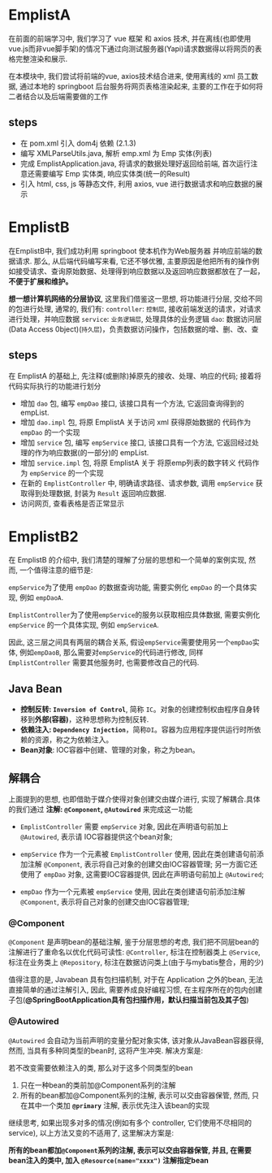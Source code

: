 # EmplistA
在前面的前端学习中, 我们学习了 vue 框架 和 axios 技术, 并在离线(也即使用vue.js而非vue脚手架)的情况下通过向测试服务器(Yapi)请求数据得以将网页的表格完整渲染和展示.

在本模块中, 我们尝试将前端的vue, axios技术结合进来, 使用离线的 xml 员工数据, 通过本地的 springboot 后台服务将网页表格渲染起来, 主要的工作在于如何将二者结合以及后端需要做的工作

## steps
* 在 pom.xml 引入 dom4j 依赖 (2.1.3)
* 编写 XMLParseUtils.java, 解析 emp.xml 为 Emp 实体(列表)
* 完成 EmplistApplication.java, 将请求的数据处理好返回给前端, 首次运行注意还需要编写 Emp 实体类, 响应实体类(统一的Result)
* 引入 html, css, js 等静态文件, 利用 axios, vue 进行数据请求和响应数据的展示


# EmplistB
在EmplistB中, 我们成功利用 springboot 使本机作为Web服务器 并响应前端的数据请求. 那么, 从后端代码编写来看, 它还不够优雅, 主要原因是他把所有的操作例如接受请求、查询原始数据、处理得到响应数据以及返回响应数据都放在了一起，**不便于扩展和维护。**

**想一想计算机网络的分层协议**, 这里我们借鉴这一思想, 将功能进行分层, 交给不同的包进行处理, 通常的, 我们有:
`controller`: `控制层`, 接收前端发送的请求，对请求进行处理，并响应数据
`service`: `业务逻辑层`, 处理具体的业务逻辑
`dao`: 数据访问层(Data Access 0bject)(`持久层`)，负责数据访问操作，包括数据的增、删、改、查

## steps
在 EmplistA 的基础上, 先注释(或删除)掉原先的接收、处理、响应的代码;
接着将代码实际执行的功能进行划分
* 增加 `dao` 包, 编写 `empDao` 接口, 该接口具有一个方法, 它返回查询得到的 empList.
* 增加 `dao.impl` 包, 将原 EmplistA 关于访问 xml 获得原始数据的 代码作为 `empDao` 的一个实现
* 增加 `service` 包, 编写 `empService` 接口, 该接口具有一个方法, 它返回经过处理的作为响应数据(的一部分)的 empList.
* 增加 `service.impl` 包, 将原 EmplistA 关于 将原emp列表的数字转义 代码作为 `empService` 的一个实现
* 在新的 `EmplistController` 中, 明确请求路径、请求参数, 调用 `empService` 获取得到处理数据, 封装为 `Result` 返回响应数据.
* 访问网页, 查看表格是否正常显示

# EmplistB2
在 EmplistB 的介绍中, 我们清楚的理解了分层的思想和一个简单的案例实现, 然而, 一个值得注意的细节是:

`empService`为了使用 `empDao` 的数据查询功能, 需要实例化 `empDao` 的一个具体实现, 例如 `empDaoA`.

`EmplistController`为了使用`empService`的服务以获取相应具体数据, 需要实例化 `empService` 的一个具体实现, 例如 `empServiceA`.

因此, 这三层之间具有两层的耦合关系, 假设`empService`需要使用另一个`empDao`实体, 例如`empDaoB`, 那么需要对`empService`的代码进行修改, 同样 `EmplistController` 需要其他服务时, 也需要修改自己的代码.

## Java Bean
* **控制反转: `Inversion of Control`**, 简称 `IC`。对象的创建控制权由程序自身转移到**外部(容器)**，这种思想称为控制反转.
* **依赖注入: `Dependency Injection`**，简称`DI`。容器为应用程序提供运行时所依赖的资源，称之为依赖注入。
* **Bean对象**: IOC容器中创建、管理的对象，称之为bean。

## 解耦合
上面提到的思想, 也即借助于媒介使得对象创建交由媒介进行, 实现了解耦合.具体的我们通过 **注解: `@Component`, `@Autowired`** 来完成这一功能
* `EmplistController` 需要 `empService` 对象, 因此在声明语句前加上 `@Autowired`, 表示请 IOC容器提供这个bean对象;

* `empService` 作为一个元素被 `EmplistController` 使用, 因此在类创建语句前添加注解 `@Component`, 表示将自己对象的创建交由IOC容器管理; 另一方面它还使用了 `empDao` 对象, 这需要IOC容器提供, 因此在声明语句前加上 `@Autowired`;

* `empDao` 作为一个元素被 `empService` 使用, 因此在类创建语句前添加注解 `@Component`, 表示将自己对象的创建交由IOC容器管理;

### @Component
`@Component` 是声明bean的基础注解, 鉴于分层思想的考虑, 我们把不同层bean的注解进行了重命名以优化代码可读性:
`@Controller`, 标注在控制器类上
`@Service`, 标注在业务类上
`@Repository`, 标注在数据访问类上(由于与mybatis整合，用的少)

值得注意的是, Javabean 具有包扫描机制, 对于在 Application 之外的bean, 无法直接简单的通过注解引入, 因此, 需要养成良好编程习惯, 在主程序所在的包内创建子包(**@SpringBootApplication具有包扫描作用，默认扫描当前包及其子包**)

### @Autowired
`@Autowired` 会自动为当前声明的变量分配对象实体, 该对象从JavaBean容器获得, 然而, 当具有多种同类型的bean时, 这将产生冲突. 解决方案是:

若不改变需要依赖注入的类, 那么对于这多个同类型的bean
1. 只在一种bean的类前加@Component系列的注解
2. 所有的bean都加@Component系列的注解, 表示可以交由容器保管, 然而, 只在其中一个类加 **`@primary`** 注解, 表示优先注入该bean的实现

继续思考, 如果出现多对多的情况(例如有多个 controller, 它们使用不尽相同的service), 以上方法又变的不适用了, 这里解决方案是:

**所有的bean都加`@Component`系列的注解, 表示可以交由容器保管, 并且, 在需要bean注入的类中, 加入 `@Resource(name="xxxx")` 注解指定bean**